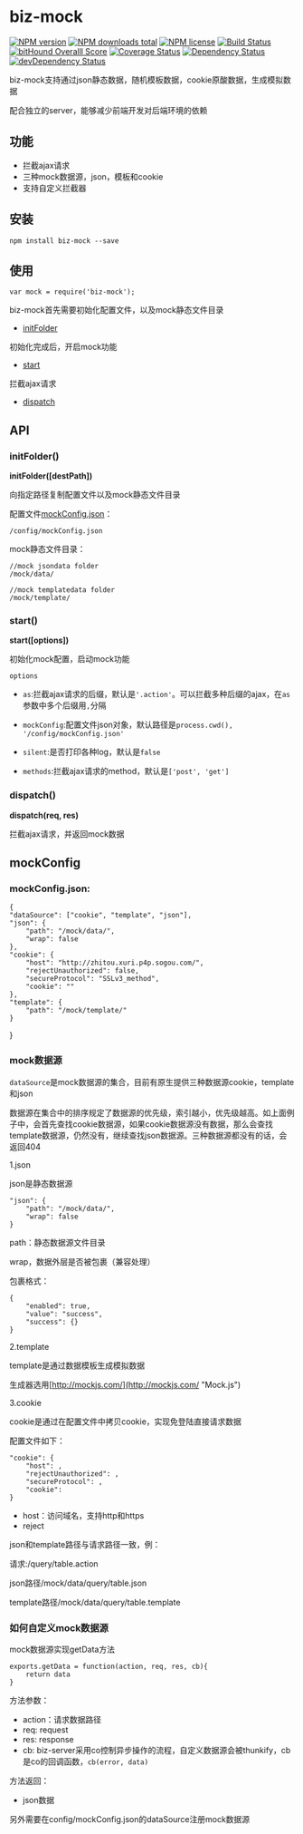# biz-mock

[![NPM version](https://img.shields.io/npm/v/biz-mock.svg)](https://www.npmjs.com/package/biz-mock)
[![NPM downloads total](https://img.shields.io/npm/dt/biz-mock.svg)](https://www.npmjs.com/package/biz-mock)
[![NPM license](https://img.shields.io/npm/l/biz-mock.svg)](https://www.npmjs.com/package/biz-mock)
[![Build Status](https://travis-ci.org/yanyu0517/biz-mock.svg?branch=master)](https://travis-ci.org/yanyu0517/biz-mock)
[![bitHound Overalll Score](https://www.bithound.io/github/yanyu0517/biz-mock/badges/score.svg)](https://www.bithound.io/github/yanyu0517/biz-mock)
[![Coverage Status](https://coveralls.io/repos/yanyu0517/biz-mock/badge.svg?branch=master&service=github)](https://coveralls.io/github/yanyu0517/biz-mock?branch=master)
[![Dependency Status](https://david-dm.org/yanyu0517/biz-mock.svg)](https://david-dm.org/yanyu0517/biz-mock)
[![devDependency Status](https://david-dm.org/yanyu0517/biz-mock/dev-status.svg)](https://david-dm.org/yanyu0517/biz-mock#info=devDependencies)

biz-mock支持通过json静态数据，随机模板数据，cookie原酸数据，生成模拟数据

配合独立的server，能够减少前端开发对后端环境的依赖

## 功能

- 拦截ajax请求
- 三种mock数据源，json，模板和cookie
- 支持自定义拦截器

## 安装

    npm install biz-mock --save

## 使用

    var mock = require('biz-mock');

biz-mock首先需要初始化配置文件，以及mock静态文件目录

- [initFolder](#initFolder)

初始化完成后，开启mock功能

- [start](#start)

拦截ajax请求

- [dispatch](#dispatch)
	
## API

### initFolder()

**initFolder([destPath])**

向指定路径复制配置文件以及mock静态文件目录

配置文件[mockConfig.json](#mockConfig)：

    /config/mockConfig.json

mock静态文件目录：

	//mock jsondata folder
    /mock/data/

	//mock templatedata folder
    /mock/template/

### start()

**start([options])**

初始化mock配置，启动mock功能

`options`

- `as`:拦截ajax请求的后缀，默认是`'.action'`。可以拦截多种后缀的ajax，在`as`参数中多个后缀用`,`分隔

- `mockConfig`:配置文件json对象，默认路径是`process.cwd(), '/config/mockConfig.json'`

- `silent`:是否打印各种log，默认是`false`

- `methods`:拦截ajax请求的method，默认是`['post', 'get']`

### dispatch()

**dispatch(req, res)**

拦截ajax请求，并返回mock数据

## mockConfig

### mockConfig.json:

	{
    "dataSource": ["cookie", "template", "json"],
    "json": {
        "path": "/mock/data/",
        "wrap": false
    },
    "cookie": {
        "host": "http://zhitou.xuri.p4p.sogou.com/",
        "rejectUnauthorized": false,
        "secureProtocol": "SSLv3_method",
        "cookie": ""
    },
    "template": {
        "path": "/mock/template/"
    }
}

### mock数据源

`dataSource`是mock数据源的集合，目前有原生提供三种数据源cookie，template和json

数据源在集合中的排序规定了数据源的优先级，索引越小，优先级越高。如上面例子中，会首先查找cookie数据源，如果cookie数据源没有数据，那么会查找template数据源，仍然没有，继续查找json数据源。三种数据源都没有的话，会返回404

1.json

json是静态数据源

    "json": {
    	"path": "/mock/data/",
   		"wrap": false
    }

path：静态数据源文件目录

wrap，数据外层是否被包裹（兼容处理）

包裹格式：

    {
	    "enabled": true,
	    "value": "success",
	    "success": {}
    }
2.template

template是通过数据模板生成模拟数据

生成器选用[http://mockjs.com/](http://mockjs.com/ "Mock.js")

3.cookie

cookie是通过在配置文件中拷贝cookie，实现免登陆直接请求数据

配置文件如下：

    "cookie": {
	    "host": ,
	    "rejectUnauthorized": ,
	    "secureProtocol": ,
	    "cookie": 
    }

- host：访问域名，支持http和https
- reject


json和template路径与请求路径一致，例：

请求:/query/table.action

json路径/mock/data/query/table.json

template路径/mock/data/query/table.template

### 如何自定义mock数据源

mock数据源实现getData方法

    exports.getData = function(action, req, res, cb){
    	return data
    }

方法参数：

- action：请求数据路径
- req: request
- res: response
- cb: biz-server采用co控制异步操作的流程，自定义数据源会被thunkify，cb是co的回调函数，`cb(error, data)`

方法返回：

- json数据

另外需要在config/mockConfig.json的dataSource注册mock数据源
